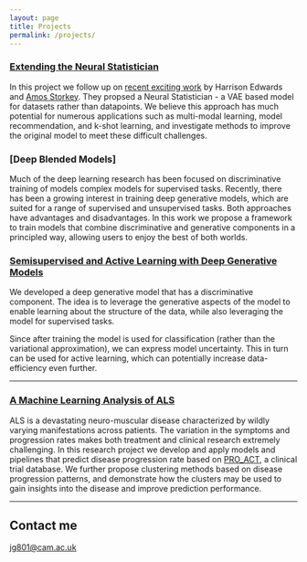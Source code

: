 ```yaml
---
layout: page
title: Projects
permalink: /projects/
---
```


### [Extending the Neural Statistician](https://github.com/Gordonjo/NS_extensions)

In this project we follow up on [recent exciting work](https://arxiv.org/abs/1606.02185) by Harrison Edwards and [Amos Storkey](http://homepages.inf.ed.ac.uk/amos/). They propsed a Neural Statistician - a VAE based model for datasets rather than datapoints. We believe this approach has much potential for numerous applications such as multi-modal learning, model recommendation, and k-shot learning, and investigate methods to improve the original model to meet these difficult challenges.

### [Deep Blended Models]

Much of the deep learning research has been focused on discriminative training of models complex models for supervised tasks. Recently, there has been a growing interest in training deep generative models, which are suited for a range of supervised and unsupervised tasks. Both approaches have advantages and disadvantages. In this work we propose a framework to train models that combine discriminative and generative components in a principled way, allowing users to enjoy the best of both worlds.   

### [Semisupervised and Active Learning with Deep Generative Models](https://github.com/Gordonjo/generativeSSL)


We developed a deep generative model that has a discriminative component. The idea is to leverage the generative aspects of the model to enable learning about the structure of the data, while also leveraging the model for supervised tasks. 

Since after training the model is used for classification (rather than the variational approximation), we can express model uncertainty. This in turn can be used for active learning, which can potentially increase data-efficiency even further.

***


### [A Machine Learning Analysis of ALS](http://ieeexplore.ieee.org/abstract/document/7899957/) 
    
ALS is a devastating neuro-muscular disease characterized by wildly varying manifestations across patients. The variation in the symptoms and progression rates makes both treatment and clinical research extremely challenging. In this research project we develop and apply models and pipelines that predict disease progression rate based on [PRO_ACT](https://nctu.partners.org/ProACT), a clinical trial database. We further propose clustering methods based on disease progression patterns, and demonstrate how the clusters may be used to gain insights into the disease and improve prediction performance.

***


## Contact me

[jg801@cam.ac.uk](mailto:jg801@cam.ac.uk)
